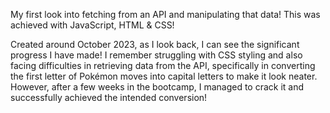 My first look into fetching from an API and manipulating that data! This was achieved with JavaScript, HTML & CSS! 

Created around October 2023, as I look back, I can see the significant progress I have made! I remember struggling with CSS styling and also facing difficulties in retrieving data from the API, specifically in converting the first letter of Pokémon moves into capital letters to make it look neater. However, after a few weeks in the bootcamp, I managed to crack it and successfully achieved the intended conversion!
